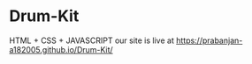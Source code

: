 # Drum-Kit
HTML + CSS + JAVASCRIPT 
our site is live at https://prabanjan-a182005.github.io/Drum-Kit/
